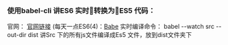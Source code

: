 ### 使用babel-cli 讲ES6 实时转换为ES5 代码：
官网：
[官网链接](http://babeljs.io/docs/en/babel-cli/)
(每天一点ES6(4)：[Babe](https://tonghuashuo.github.io/blog/es6-daily-04-babel.html)
实时编译命令：
babel --watch src --out-dir dist
讲Src 下的所有js文件编译成Es5 文件，放到dist文件夹下
